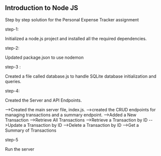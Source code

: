 ## Introduction to Node JS

Step by step solution for the Personal Expense Tracker assignment

step-1: 

Initialized a node.js project and installed all the required dependencies. 

step-2: 

Updated package.json to use nodemon

step-3 :
 
Created a file called database.js to handle SQLite database initialization and queries.

step-4: 

Created the Server and API Endpoints.

-->Created the main server file, index.js.
-->created the CRUD endpoints for managing transactions and a summary endpoint.
         -->Added a New Transaction
         -->Retrieve All Transactions
         -->Retrieve a Transaction by ID
         -->Update a Transaction by ID
         -->Delete a Transaction by ID
         -->Get a Summary of Transactions

step-5 

Run the server
